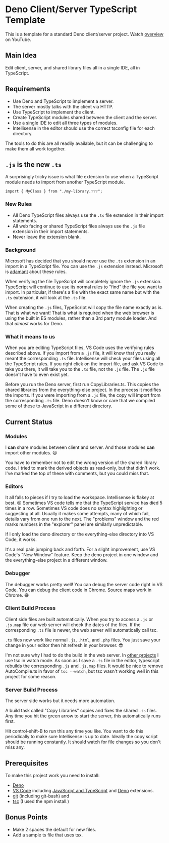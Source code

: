 # Deno Client/Server TypeScript Template
This is a template for a standard Deno client/server project.
Watch [overview](https://youtu.be/ifFaOuZ1aiE) on YouTube.
## Main Idea
Edit client, server, and shared library files all in a single IDE, all in TypeScript. 
## Requirements
 - Use Deno and TypeScript to implement a server.
 - The server mostly talks with the client via HTTP.
 - Use TypeScript to implement the client.
 - Create TypeScript modules shared between the client and the server.
 - Use a single IDE to edit all three types of modules.
 - Intellisense in the editor should use the correct tsconfig file for each directory.

The tools to do this are all readily available, but it can be challenging to make them all work together.
## `.js` is the new `.ts`
A surprisingly tricky issue is what file extension to use when a TypeScript module needs to import from another TypeScript module.

`import { MyClass } from "./my-library.❔❔❔";`
### New Rules
 - All Deno TypeScript files always use the `.ts` file extension in their import statements.
 - All web facing or shared TypeScript files always use the `.js` file extension in their import statements.
 - Never leave the extension blank.
### Background
Microsoft has decided that you should never use the `.ts` extension in an import in a TypeScript file.
You can use the `.js` extension instead.
Microsoft is [adamant](https://github.com/microsoft/TypeScript/issues/16577#issuecomment-754941937) about these rules.

When verifying the file TypeScript will completely ignore the `.js` extension.
TypeScript will continue to use its normal rules to "find" the file you want to import.
In particular, if there's a file with the exact same name but with the `.ts` extension, it will look at the `.ts` file.

When creating the `.js` files, TypeScript will copy the file name exactly as is.
That is what we want!
That is what is required when the web browser is using the built in ES modules, rather than a 3rd party module loader.
And that *almost* works for Deno.
### What it means to us
When you are editing TypeScript files, VS Code uses the verifying rules described above.
If you import from a `.js` file, it will know that you really meant the corresponding `.ts` file.
Intellisense will check your files using all the TypeScript rules.
If you right click on the import file, and ask VS Code to take you there, it will take you to the `.ts` file, not the `.js` file.
The `.js` file doesn't have to even exist yet.

Before you run the Deno server, first run CopyLibraries.ts.
This copies the shared libraries from the everything-else project.
In the process it modifies the imports.
If you were importing from a `.js` file, the copy will import from the corresponding `.ts` file.
Deno doesn't know or care that we compiled some of these to JavaScript in a different directory.
## Current Status
### Modules
I **can** share modules between client and server.
And those modules **can** import other modules.
😃

You have to remember not to edit the wrong version of the shared library code.
I tried to mark the derived objects as read-only, but that didn't work.
I've marked the top of these with comments, but you could miss that.
### Editors
It all falls to pieces if I try to load the workspace.
Intellisense is flakey at best. 😢
Sometimes VS code tells me that the TypeScript service has died 5 times in a row.
Sometimes VS code does no syntax highlighting or suggesting at all.
Usually it makes some attempts, many of which fail, details vary from one run to the next.
The "problems" window and the red marks numbers in the "explorer" panel are similarly unpredictable.

If I only load the deno directory or the everything-else directory into VS Code, it works.

It's a real pain jumping back and forth.
For a slight improvement, use VS Code's "New Window" feature.
Keep the deno project in one window and the everything-else project in a different window.
### Debugger
The debugger works pretty well!
You can debug the server code right in VS Code.
You can debug the client code in Chrome.
Source maps work in Chrome.
😁
### Client Build Process
Client side files are built automatically.
When you try to access a `.js` or `.js.map` file our web server will check the dates of the files.
If the corresponding `.ts` file is newer, the web server will automatically call tsc.

`.ts` files now work like normal `.js`, `.html`, and `.php` files.
You just save your change in your editor then hit refresh in your browser.
😎

I'm not sure why I had to do the build in the web server.
In [other projects](https://github.com/TradeIdeasPhilip/penrose-tiling/blob/master/.vscode/tasks.json) I use tsc in watch mode.
As soon as I save a `.ts` file in the editor, typescript rebuilds the corresponding `.js` and `.js.map` files.
It would be nice to remove AutoCompile.ts in favor of `tsc --watch`, but tsc wasn't working well in this project for some reason.

### Server Build Process
The server side works but it needs more automation.

A build task called "Copy Libraries" copies and fixes the shared `.ts` files.
Any time you hit the green arrow to start the server, this automatically runs first.

Hit control-shift-B to run this any time you like.
You want to do this periodically to make sure Intellisense is up to date.
Ideally the copy script should be running constantly.
It should watch for file changes so you don't miss any.
## Prerequisites
To make this project work you need to install:
 - [Deno](https://deno.land/manual/getting_started/installation)
 - [VS Code](https://code.visualstudio.com/download) including [JavaScript and TypeScript](https://marketplace.visualstudio.com/items?itemName=ms-vscode.vscode-typescript-next) and [Deno](https://marketplace.visualstudio.com/items?itemName=denoland.vscode-deno) extensions.
 - [git](https://git-scm.com/book/en/v2/Getting-Started-Installing-Git) (including git-bash) and
 - [tsc](https://www.typescriptlang.org/download) (I used the npm install.)
## Bonus Points
 - Make 2 spaces the default for new files.
 - Add a sample ts file that uses tsx.
